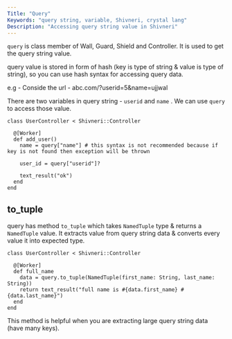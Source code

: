 ```yaml
---
Title: "Query"
Keywords: "query string, variable, Shivneri, crystal lang"
Description: "Accessing query string value in Shivneri"
---
```


`query` is class member of  Wall, Guard, Shield and Controller. It is used to get the query string value. 

query value is stored in form of hash (key is type of string & value is type of string), so you can use hash syntax for accessing query data.

e.g - Conside the url - abc.com/?userid=5&name=ujjwal

There are two variables in query string - `userid` and `name` . We can use `query` to access those value.

```
class UserController < Shivneri::Controller

  @[Worker]
  def add_user()
    name = query["name"] # this syntax is not recommended because if key is not found then exception will be thrown

    user_id = query["userid"]?

    text_result("ok")
  end
end
```

 ## to_tuple

query has method `to_tuple` which takes `NamedTuple` type & returns a `NamedTuple` value. It extracts value from query string data & converts every value it into expected type.

```
class UserController < Shivneri::Controller

  @[Worker]
  def full_name
    data = query.to_tuple(NamedTuple(first_name: String, last_name: String))
    return text_result("full name is #{data.first_name} #{data.last_name}")
  end
end
```
This method is helpful when you are extracting large query string data (have many keys).